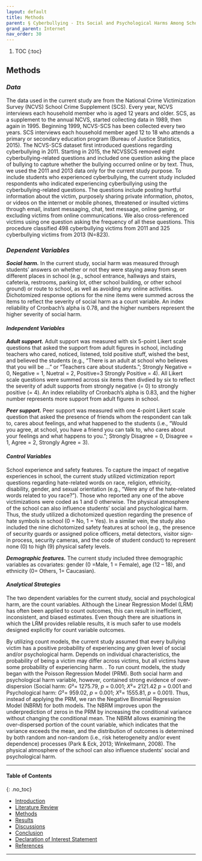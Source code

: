 ```yaml
---
layout: default
title: Methods  
parent: § Cyberbullying - Its Social and Psychological Harms Among Schoolers 
grand_parent: Internet
nav_order: 30 
---
```

<style>
.dont-break-out {
  /* These are technically the same, but use both */
  overflow-wrap: break-word;
  word-wrap: break-word;

  -ms-word-break: break-all;
  /* This is the dangerous one in WebKit, as it breaks things wherever */
  word-break: break-all;
  /* Instead use this non-standard one: */
  word-break: break-word;
}

.youtube-container {
    position: relative;
    width: 100%;
    height: 0;
    padding-bottom: 56.25%;
}
.youtube-video {
    position: absolute;
    top: 0;
    left: 0;
    width: 100%;
    height: 100%;
}
</style>

<div class="dont-break-out" markdown="1">


1. TOC
{:toc}

## Methods

### *Data*

The data used in the current study are from the National Crime Victimization Survey (NCVS) School Crime Supplement (SCS). Every year, NCVS interviews each household member who is aged 12 years and older. SCS, as a supplement to the annual NCVS, started collecting data in 1989, then again in 1995. Beginning 1999, NCVS-SCS has been collected every two years. SCS interviews each household member aged 12 to 18 who attends a primary or secondary education program (Bureau of Justice Statistics, 2015). The NCVS-SCS dataset first introduced questions regarding cyberbullying in 2011. Starting in 2015, the NCVSSCS removed eight cyberbullying-related questions and included one question asking the place of bullying to capture whether the bullying occurred online or by text. Thus, we used the 2011 and 2013 data only for the current study purpose. To include students who experienced cyberbullying, the current study included respondents who indicated experiencing cyberbullying using the cyberbullying-related questions. The questions include posting hurtful information about the victim, purposely sharing private information, photos, or videos on the internet or mobile phones, threatened or insulted victims through email, instant messaging, chat, text message, online gaming, or excluding victims from online communications. We also cross-referenced victims using one question asking the frequency of all these questions. This procedure classified 498 cyberbullying victims from 2011 and 325 cyberbullying victims from 2013 (N=823).

### *Dependent Variables*

***Social harm.*** In the current study, social harm was measured through students’ answers on whether or not they were staying away from seven different places in school (e.g., school entrance, hallways and stairs, cafeteria, restrooms, parking lot, other school building, or other school ground) or route to school, as well as avoiding any online activities. Dichotomized response options for the nine items were summed across the items to reflect the severity of social harm as a count variable. An index reliability of Cronbach’s alpha is 0.78, and the higher numbers represent the higher severity of social harm.

#### *Independent Variables*
***Adult support.*** Adult support was measured with six 5-point Likert scale questions that asked the support from adult figures in school, including teachers who cared, noticed, listened, told positive stuff, wished the best, and believed the students (e.g., “There is an adult at school who believes that you will be …” or “Teachers care about students.”; Strongly Negative = 0, Negative = 1, Nuetral = 2, Positive=3 Strongly Positive = 4). All Likert scale questions were summed across six items then divdied by six to reflect the severity of adult supports from strongly negative (= 0) to strongly positive (= 4). An index reliability of Cronbach’s alpha is 0.83, and the higher number represents more support from adult figures in school.

***Peer support.*** Peer support was measured with one 4-point Likert scale question that asked the presence of friends whom the respondent can talk to, cares about feelings, and what happened to the students (i.e., “Would you agree, at school, you have a friend you can talk to, who cares about your feelings and what happens to you.”; Strongly Disagree = 0, Disagree = 1, Agree = 2, Strongly Agree = 3).

#### *Control Variables*
School experience and safety features. To capture the impact of negative experiences in school, the current study utilized victimization report questions regarding hate-related words on race, religion, ethnicity, disability, gender, and sexual orientation (e.g., “Were any of the hate-related words related to you race?”). Those who reported any one of the above victimizations were coded as 1 and 0 otherwise. The physical atmosphere of the school can also influence students’ social and psychological harm. Thus, the study utilized a dichotomized question regarding the presence of hate symbols in school (0 = No, 1 = Yes). In a similar vein, the study also included the nine dichotomized safety features at school (e.g., the presence of security guards or assigned police officers, metal detectors, visitor sign-in process, security cameras, and the code of student conduct) to represent none (0) to high (9) physical safety levels.

***Demographic features.*** The current study included three demographic variables as covariates: gender (0 =Male, 1 = Female), age (12 – 18), and ethnicity (0= Others, 1= Caucasian).

####  *Analytical Strategies*
The two dependent variables for the current study, social and psychological harm, are the count variables. Although the Linear Regression Model (LRM) has often been applied to count outcomes, this can result in inefficient, inconsistent, and biased estimates. Even though there are situations in which the LRM provides reliable results, it is much safer to use models designed explicitly for count variable outcomes.

By utilizing count models, the current study assumed that every bullying victim has a positive probability of experiencing any given level of social and/or psychological harm. Depends on individual characteristics, the probability of being a victim may differ across victims, but all victims have some probability of experiencing harm. . To run count models, the study began with the Poisson Regression Model (PRM). Both social harm and psychological harm variable, however, contained strong evidence of over-dispersion (Social harm: *G*²= 1275.79, *p* = 0.001; *X*²= 2121.42 *p* = 0.001 and Psychological harm: *G*²= 959.02, *p* = 0.001; *X*²= 1555.81, *p* = 0.001). Thus, instead of applying the PRM, we ran the Negative Binomial Regression Model (NBRM) for both models. The NBRM improves upon the underprediction of zeros in the PRM by increasing the conditional variance without changing the conditional mean. The NBRM allows examining the over-dispersed portion of the count variable, which indicates that the variance exceeds the mean, and the distribution of outcomes is determined by both random and non-random (i.e., risk heterogeneity and/or event dependence) processes (Park & Eck, 2013; Winkelmann, 2008). The physical atmosphere of the school can also influence students’ social and psychological harm.

***

#### Table of Contents
{: .no_toc}

<ul><li> <a href="http://localhost:4000/docs/internet/cyberbullying-its-social-and-psychological-harms-among-schoolers-1/">Introduction</a></li><li> <a href="http://localhost:4000/docs/internet/cyberbullying-its-social-and-psychological-harms-among-schoolers-2/">Literature Review</a></li><li> <a href="http://localhost:4000/docs/internet/cyberbullying-its-social-and-psychological-harms-among-schoolers-3/">Methods</a></li><li> <a href="http://localhost:4000/docs/internet/cyberbullying-its-social-and-psychological-harms-among-schoolers-4/">Results</a></li><li> <a href="http://localhost:4000/docs/internet/cyberbullying-its-social-and-psychological-harms-among-schoolers-5/">Discussions</a></li><li> <a href="http://localhost:4000/docs/internet/cyberbullying-its-social-and-psychological-harms-among-schoolers-6/">Conclusion</a></li><li> <a href="http://localhost:4000/docs/internet/cyberbullying-its-social-and-psychological-harms-among-schoolers-7/">Declaration of Interest Statement</a></li><li> <a href="http://localhost:4000/docs/internet/cyberbullying-its-social-and-psychological-harms-among-schoolers-8/">References</a></li></ul>

***



</div>
